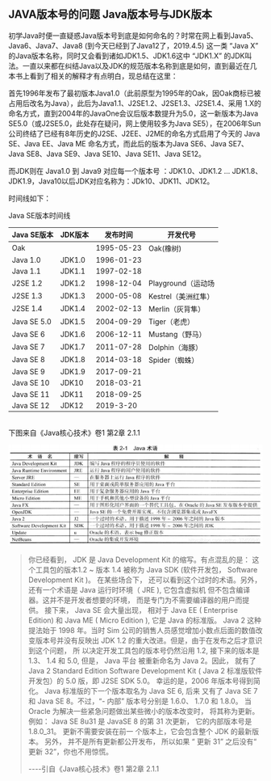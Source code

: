 ## JAVA版本号的问题 Java版本号与JDK版本

初学Java时便一直疑惑Java版本号到底是如何命名的？时常在网上看到Java5、Java6、Java7、Java8 (到今天已经到了Java12了，2019.4.5) 这一类 “Java X” 的Java版本名称，同时又会看到诸如JDK1.5、JDK1.6这中 “JDK1.X” 的JDK叫法。一直以来都在纠结Java以及JDK的规范版本名称到底是如何，直到最近在几本书上看到了相关的解释才有点明白，现总结在这里：

首先1996年发布了最初版本Java1.0（此前原型为1995年的Oak，因Oak商标已被占用后改名为Java），此后为Java1.1、J2SE1.2、J2SE1.3、J2SE1.4、采用 1.X的命名方式，直到2004年的JavaOne会议后版本数提升为5.0，这一新版本为Java SE5.0（或J2SE5.0，此处存在疑问，网上使用较多为Java SE5），在2006年Sun公司终结了已经有8年历史的J2SE、J2EE、J2ME的命名方式启用了今天的 Java SE、Java EE、Java ME  命名方式，而此后的版本为Java SE6、Java SE7、Java SE8、Java SE9、Java SE10、Java SE11、Java SE12。

而JDK则在 Java1.0 到 Java9 对应每一个版本号 ：JDK1.0、JDK1.2 ... JDK1.8、JDK1.9，Java10以后JDK对应名称为：JDk10、JDK11、JDK12。

时间线如下： 

Java SE版本时间线

| Java SE版本 | JDK版本 | 发布时间   | 开发代号            |
| ----------- | ------- | ---------- | ------------------- |
| Oak         |         | 1995-05-23 | Oak(橡树)           |
| Java 1.0    | JDK1.0  | 1996-01-23 |                     |
| Java 1.1    | JDK1.1  | 1997-02-18 |                     |
| J2SE 1.2    | JDK1.2  | 1998-12-04 | Playground（运动场  |
| J2SE 1.3    | JDK1.3  | 2000-05-08 | Kestrel（美洲红隼） |
| J2SE 1.4    | JDK1.4  | 2002-02-13 | Merlin（灰背隼）    |
| Java SE 5.0 | JDK1.5  | 2004-09-29 | Tiger（老虎）       |
| Java SE 6   | JDK1.6  | 2006-12-11 | Mustang（野马）     |
| Java SE 7   | JDK1.7  | 2011-07-28 | Dolphin（海豚）     |
| Java SE 8   | JDK1.8  | 2014-03-18 | Spider（蜘蛛）      |
| Java SE 9   | JDK1.9  | 2017-09-21 |                     |
| Java SE 10  | JDK10   | 2018-03-21 |                     |
| Java SE 11  | JDK11   | 2018-09-25 |                     |
| Java SE 12  | JDK12   | 2019-3-20  |                     |


​			 
下图来自《Java核心技术》卷1 第2章 2.1.1

![img](https://raw.githubusercontent.com/leeyongit/picGo/master/images/java_shuyu.png)

> 你已经看到， JDK 是 Java Development Kit 的缩写。有点混乱的是： 这个工具包的版本1.2 ~ 版本 1.4 被称为 Java SDK (软件开发包， Software Development Kit )。 在某些场合下，
> 还可以看到这个过时的术语。另外， 还有一个术语是 Java 运行时环境（ JRE ), 它包含虚拟机
> 但不包含编译器。这并不是开发者想要的环境， 而是专门为不需要编译器的用户而提供。
> 接下来， Java SE 会大量出现， 相对于 Java EE ( Enterprise Edition) 和 Java ME ( Micro
> Edition ), 它是 Java 的标准版。
>     Java 2 这种提法始于 1998 年。当时 Sim 公司的销售人员感觉增加小数点后面的数值改
> 变版本号并没有反映出 JDK 1.2 的重大改进。但是，由于在发布之后才意识到这个问题， 所
> 以决定开发工具包的版本号仍然沿用 1.2, 接下来的版本是 1.3、 1.4 和 5.0, 但是， Java 平台
> 被重新命名为 Java 2。因此， 就有了 Java 2 Standard Edition Software Development Kit ( Java 2
> 标准版软件开发包）的 5.0 版，即 J2SE SDK 5.0。
>     幸运的是，2006 年版本号得到简化。 Java 标准版的下一个版本取名为 Java SE 6, 后来
> 又有了 Java SE 7 和 Java SE 8。不过，“- 内部” 版本号分别是 1.6.0、 1.7.0 和 1.8.0。
> 当 Oracle 为解决一些紧急问题做出某些微小的版本改变时， 将其称为更新。 例如： Java
> SE 8u31 是 JavaSE 8 的第 31 次更新， 它的内部版本号是 1.8.0_31。 更新不需要安装在前一
> 个版本上，它会包含整个 JDK 的最新版本。 另外， 并不是所有更新都公开发布， 所以如果
> “ 更新 31” 之后没有“ 更新 32”，你也不用惊慌。
>
> ----引自《Java核心技术》卷1 第2章 2.1.1

